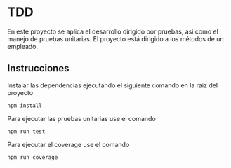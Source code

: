 # TDD
En este proyecto se aplica el desarrollo dirigido por pruebas, asi como el manejo de pruebas unitarias. El proyecto está dirigido a los métodos de un empleado.
## Instrucciones
Instalar las dependencias ejecutando el siguiente comando en la raiz del proyecto
```
npm install
```
Para ejecutar las pruebas unitarias use el comando
```
npm run test
```
Para ejecutar el coverage use el comando
```
npm run coverage
```
